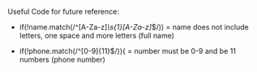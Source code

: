 Useful Code for future reference:

- if(!name.match(/^[A-Za-z]*\s{1}[A-Za-z]*$/)) = name does not include letters, one space and more letters (full name)

- if(!phone.match(/^[0-9]{11}$/)){ = number must be 0-9 and be 11 numbers (phone number)